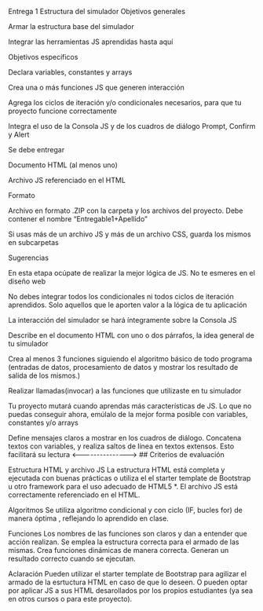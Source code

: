 Entrega 1
Estructura del simulador
Objetivos generales

Armar la estructura base del simulador

Integrar las herramientas JS aprendidas hasta aquí

Objetivos específicos

Declara variables, constantes y arrays

Crea una o más funciones JS que generen interacción

Agrega los ciclos de iteración y/o condicionales necesarios, para que tu proyecto funcione correctamente

Integra el uso de la Consola JS y de los cuadros de diálogo Prompt, Confirm y Alert

Se debe entregar

Documento HTML (al menos uno)

Archivo JS referenciado en el HTML

Formato

Archivo en formato .ZIP con la carpeta y los archivos del proyecto. Debe contener el nombre “Entregable1+Apellido”

Si usas más de un archivo JS y más de un archivo CSS, guarda los mismos en subcarpetas

Sugerencias

En esta etapa ocúpate de realizar la mejor lógica de JS. No te esmeres en el diseño web

No debes integrar todos los condicionales ni todos ciclos de iteración aprendidos.
Solo aquellos que le aporten valor a la lógica de tu aplicación

La interacción del simulador se hará íntegramente sobre la Consola JS

Describe en el documento HTML con uno o dos párrafos, la idea general de tu simulador

Crea al menos 3 funciones siguiendo el algoritmo básico de todo programa (entradas de datos, procesamiento de datos y mostrar los resultado de salida de los mismos.)

Realizar llamadas(invocar) a las funciones que utilizaste en tu simulador

Tu proyecto mutará cuando aprendas más características de JS. Lo que no puedas conseguir ahora, emúlalo de la mejor forma posible con variables, constantes y/o arrays

Define mensajes claros a mostrar en los cuadros de diálogo. Concatena textos con variables, y realiza saltos de línea en textos extensos. Esto facilitará su lectura <---------------> ## Criterios de evaluación

Estructura HTML y archivo JS
La estructura HTML está completa y ejecutada con buenas prácticas o utiliza el el starter template de Bootstrap u otro framework para el uso adecuado de HTML5 *. El archivo JS está correctamente referenciado en el HTML.

Algoritmos
Se utiliza algoritmo condicional y con ciclo (IF, bucles for) de manera óptima , reflejando lo aprendido en clase.

Funciones
Los nombres de las funciones son claros y dan a entender que acción realizan. Se emplea la estructura correcta para el armado de las mismas. Crea funciones dinámicas de manera correcta. Generan un resultado correcto cuando se ejecutan.

Aclaración
Pueden utilizar el starter template de Bootstrap para agilizar el armado de la esrtuctura HTML en caso de que lo deseen. O pueden optar por aplicar JS a sus HTML desarollados por los propios estudiantes (ya sea en otros cursos o para este proyecto).